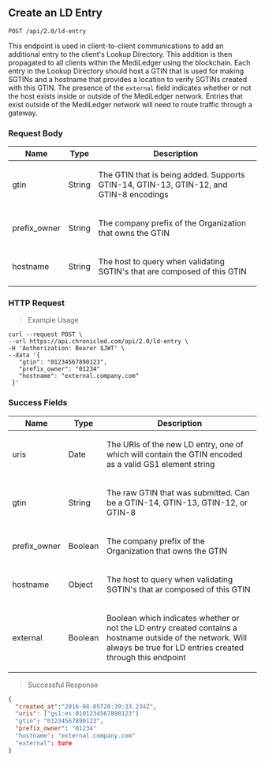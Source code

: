 ## Create an LD Entry

`POST /api/2.0/ld-entry`

<p>This endpoint is used in client-to-client communications to add an additional entry to the client's Lookup Directory. This addition is then propagated to all clients within the MediLedger using the blockchain. Each entry in the Lookup Directory should host a GTIN that is used for making SGTINs and a hostname that provides a location to verify SGTINs created with this GTIN. The presence of the <code>external</code> field indicates whether or not the host exists inside or outside of the MediLedger network. Entries that exist outside of the MediLedger network will need to route traffic through a gateway.</p>

### Request Body
| Name    | Type      | Description                          |
|---------|-----------|--------------------------------------|
| gtin		| String	|  <p>The GTIN that is being added. Supports GTIN-14, GTIN-13, GTIN-12, and GTIN-8 encodings</p>		|
| prefix_owner		| String	|  <p>The company prefix of the Organization that owns the GTIN</p>		|
| hostname		| String	|  <p>The host to query when validating SGTIN's that are composed of this GTIN</p>		|

### HTTP Request

> Example Usage

```shell
curl --request POST \
--url https://api.chronicled.com/api/2.0/ld-entry \
-H 'Authorization: Bearer $JWT' \
--data '{
   "gtin": "01234567890123",
   "prefix_owner": "01234"
   "hostname": "external.company.com"
 }'
```
### Success Fields

| Name    | Type      | Description                          |
|---------|-----------|--------------------------------------|
| uris 	| Date	|  <p>The URIs of the new LD entry, one of which will contain the GTIN encoded as a valid GS1 element string</p>	|
| gtin 	| String	|  <p>The raw GTIN that was submitted. Can be a GTIN-14, GTIN-13, GTIN-12, or GTIN-8</p>	|
| prefix_owner 	| Boolean	|  <p>The company prefix of the Organization that owns the GTIN</p>	|
| hostname 	| Object	|  <p>The host to query when validating SGTIN's that ar composed of this GTIN</p>	|
| external 	| Boolean	|  <p>Boolean which indicates whether or not the LD entry created contains a hostname outside of the network. Will always be true for LD entries created through this endpoint</p>	|

> Successful Response

```json
{
  "created_at":"2016-08-05T20:39:33.234Z",
  "uris": ["gs1:es:0101234567890123"]
  "gtin": "01234567890123",
  "prefix_owner": "01234"
  "hostname": "external.company.com"
  "external": ture
}
```
